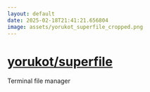 ```yaml
---
layout: default
date: 2025-02-18T21:41:21.656804
image: assets/yorukot_superfile_cropped.png
---
```


# [yorukot/superfile](https://github.com/yorukot/superfile)

Terminal file manager
